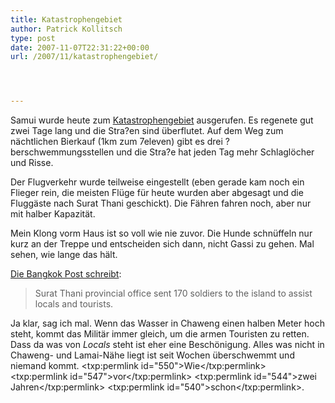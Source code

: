 ```yaml
---
title: Katastrophengebiet
author: Patrick Kollitsch
type: post
date: 2007-11-07T22:31:22+00:00
url: /2007/11/katastrophengebiet/




---
```

Samui wurde heute zum [Katastrophengebiet][1] ausgerufen. Es regenete gut zwei Tage lang und die Stra?en sind überflutet. Auf dem Weg zum nächtlichen Bierkauf (1km zum 7eleven) gibt es drei ?berschwemmungsstellen und die Stra?e hat jeden Tag mehr Schlaglöcher und Risse.

Der Flugverkehr wurde teilweise eingestellt (eben gerade kam noch ein Flieger rein, die meisten Flüge für heute wurden aber abgesagt und die Fluggäste nach Surat Thani geschickt). Die Fähren fahren noch, aber nur mit halber Kapazität.

Mein Klong vorm Haus ist so voll wie nie zuvor. Die Hunde schnüffeln nur kurz an der Treppe und entscheiden sich dann, nicht Gassi zu gehen. Mal sehen, wie lange das hält.

[Die Bangkok Post schreibt][1]:

> Surat Thani provincial office sent 170 soldiers to the island to assist locals and tourists.

Ja klar, sag ich mal. Wenn das Wasser in Chaweng einen halben Meter hoch steht, kommt das Militär immer gleich, um die armen Touristen zu retten. Dass da was von _Locals_ steht ist eher eine Beschönigung. Alles was nicht in Chaweng- und Lamai-Nähe liegt ist seit Wochen überschwemmt und niemand kommt. <txp:permlink id="550">Wie</txp:permlink> <txp:permlink id="547">vor</txp:permlink> <txp:permlink id="544">zwei Jahren</txp:permlink> <txp:permlink id="540">schon</txp:permlink>.

 [1]: http://www.bangkokpost.com/topstories/topstories.php?id=123406